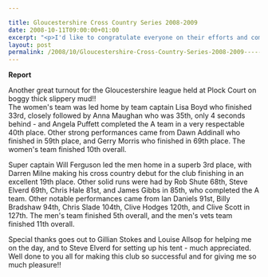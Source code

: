 ```yaml
---

title: Gloucestershire Cross Country Series 2008-2009
date: 2008-10-11T09:00:00+01:00
excerpt: "<p>I'd like to congratulate everyone on their efforts and commitment in supporting the Striders. I feel that the bonding and camaraderie within the club is phenomenal. Brendan Ward, Club Chairman Race 1 11 October 2008 Photos Report Results Race 2 15 November 2008 Photos Report Results Race 3 13 December 2008 Photos Report Results Race 4 7 February 2009 Photos Report Results</p>"
layout: post
permalink: /2008/10/Gloucestershire-Cross-Country-Series-2008-2009-------/
---
```

**<a name="report"></a>Report**

Another great turnout for the Gloucestershire league held at Plock Court on boggy thick slippery mud!!  
The women's team was led home by team captain Lisa Boyd who finished 33rd, closely followed by Anna Maughan who was 35th, only 4 seconds behind - and Angela Puffett completed the A team in a very respectable 40th place. Other strong performances came from Dawn Addinall who finished in 59th place, and Gerry Morris who finished in 69th place. The women's team finished 10th overall. 

Super captain Will Ferguson led the men home in a superb 3rd place, with Darren Milne making his cross country debut for the club finishing in an excellent 19th place. Other solid runs were had by Rob Shute 68th, Steve Elverd 69th, Chris Hale 81st, and James Gibbs in 85th, who completed the A team. Other notable performances came from Ian Daniels 91st, Billy Bradshaw 94th, Chris Slade 104th, Clive Hodges 120th, and Clive Scott in 127th. The men's team finished 5th overall, and the men's vets team finished 11th overall. 

Special thanks goes out to Gillian Stokes and Louise Allsop for helping me on the day, and to Steve Elverd for setting up his tent - much appreciated. Well done to you all for making this club so successful and for giving me so much pleasure!!
